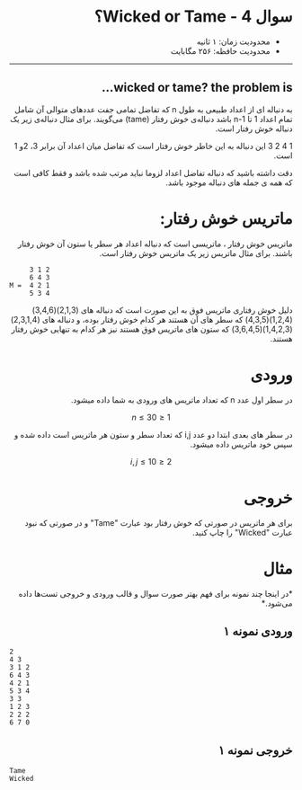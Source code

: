 <div dir="rtl">

# سوال 4 - Wicked or Tame؟

+ محدودیت زمان: ۱ ثانیه
+ محدودیت حافظه: ۲۵۶ مگابایت

----------

## wicked or tame? the problem is...

به دنباله ای از اعداد طبیعی به طول n که تفاضل تمامی جفت عددهای متوالی آن شامل تمام اعداد 1 تا n-1 باشد دنباله‌ی  خوش رفتار (tame) می‌گویند. برای مثال دنباله‌ی زیر یک دنباله خوش رفتار است.

1 4 2 3
این دنباله به این خاطر خوش رفتار است که تفاضل میان اعداد آن برابر 3، 2و 1 است. 

دقت داشته باشید که دنباله تفاضل اعداد لزوما نباید مرتب شده باشد و فقط کافی است که همه ی جمله های دنباله موجود باشد.

# ماتریس خوش رفتار:
ماتریس خوش رفتار ، ماتریسی است که دنباله اعداد هر سطر یا ستون آن خوش رفتار باشند.
برای مثال ماتریس زیر یک ماتریس خوش رفتار است.


<div dir="ltr">

```  
     3 1 2
     6 4 3
M =  4 2 1
     5 3 4
```

</div>

دلیل خوش رفتاری ماتریس فوق به این صورت است که دنباله های (2,1,3)(3,4,6)(1,2,4)(4,3,5) که سطر های آن هستند هر کدام خوش رفتار بوده، و دنباله های (2,3,1,4)(1,4,2,3)(3,6,4,5) که ستون های ماتریس فوق هستند نیز هر کدام به تنهایی خوش رفتار هستند.



# ورودی
در سطر اول عدد n که تعداد ماتریس های ورودی به شما داده میشود.


$$1 \le n \le 30$$

در سطر های بعدی ابتدا دو عدد i,j که تعداد سطر و ستون هر ماتریس است داده شده 
و سپس خود ماتریس داده میشود.

$$2 \le i,j \le 10$$

# خروجی

برای هر ماتریس در صورتی که خوش رفتار بود عبارت "Tame"  و در صورتی که نبود عبارت "Wicked" را چاپ کنید.

# مثال

\*در اینجا چند نمونه برای فهم بهتر صورت سوال و قالب ورودی و خروجی تست‌ها داده می‌شود.*

## ورودی نمونه ۱

<div dir="ltr">

```
2
4 3
3 1 2
6 4 3
4 2 1
5 3 4
3 3
1 2 3
2 2 2
6 7 0
```
</div>

## خروجی نمونه ۱

<div dir="ltr">

```
Tame
Wicked
```
</div>

</div>
